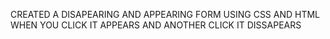 CREATED A DISAPEARING AND APPEARING FORM USING CSS AND HTML
WHEN YOU CLICK IT APPEARS AND ANOTHER CLICK IT DISSAPEARS
